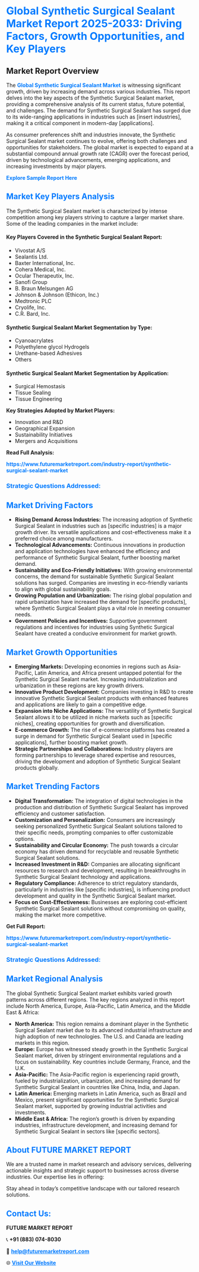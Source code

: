 <h1 style="color: #007BFF;">Global Synthetic Surgical Sealant Market Report 2025-2033: Driving Factors, Growth Opportunities, and Key Players</h1>

<section id="overview">
<h2>Market Report Overview</h2>
<p>The <a href="https://www.futuremarketreport.com/industry-report/synthetic-surgical-sealant-market" style="color: #007BFF; text-decoration: none;"><strong>Global Synthetic Surgical Sealant Market</strong></a> is witnessing significant growth, driven by increasing demand across various industries. This report delves into the key aspects of the Synthetic Surgical Sealant market, providing a comprehensive analysis of its current status, future potential, and challenges. The demand for Synthetic Surgical Sealant has surged due to its wide-ranging applications in industries such as [insert industries], making it a critical component in modern-day [applications].</p>
<p>As consumer preferences shift and industries innovate, the Synthetic Surgical Sealant market continues to evolve, offering both challenges and opportunities for stakeholders. The global market is expected to expand at a substantial compound annual growth rate (CAGR) over the forecast period, driven by technological advancements, emerging applications, and increasing investments by major players.</p>
</section>

<section id="overview">
<p><a href="https://www.futuremarketreport.com/request-sample/reportId=85077" style="color: #007BFF; text-decoration: none;"><strong>Explore Sample Report Here</strong></a></p>
</section>

<section id="key-players">
<h2 style="color: #007BFF;">Market Key Players Analysis</h2>
<p>The Synthetic Surgical Sealant market is characterized by intense competition among key players striving to capture a larger market share. Some of the leading companies in the market include:</p>
<h4>Key Players Covered in the Synthetic Surgical Sealant Report:</h4>
<ul><li>Vivostat A/S</li><li>Sealantis Ltd.</li><li>Baxter International, Inc.</li><li>Cohera Medical, Inc.</li><li>Ocular Therapeutix, Inc.</li><li>Sanofi Group</li><li>B. Braun Melsungen AG</li><li>Johnson &amp; Johnson (Ethicon, Inc.)</li><li>Medtronic PLC</li><li>Cryolife, Inc.</li><li>C.R. Bard, Inc.</li></ul>
<h4>Synthetic Surgical Sealant Market Segmentation by Type:</h4>
<ul><li>Cyanoacrylates</li><li>Polyethylene glycol Hydrogels</li><li>Urethane-based Adhesives</li><li>Others</li></ul>

<h4>Synthetic Surgical Sealant Market Segmentation by Application:</h4>
<ul><li>Surgical Hemostasis</li><li>Tissue Sealing</li><li>Tissue Engineering</li></ul>
<p><strong>Key Strategies Adopted by Market Players:</strong></p>
<ul>
<li>Innovation and R&D</li>
<li>Geographical Expansion</li>
<li>Sustainability Initiatives</li>
<li>Mergers and Acquisitions</li>
</ul>
</section>

<section>
<p><strong>Read Full Analysis: </strong></p><a href="https://www.futuremarketreport.com/industry-report/synthetic-surgical-sealant-market" style="color: #007BFF; text-decoration: none;"><strong>https://www.futuremarketreport.com/industry-report/synthetic-surgical-sealant-market</strong></a>
<h3 style="color: #007BFF;">Strategic Questions Addressed:</h3>
</section>

<section id="driving-factors">
<h2 style="color: #007BFF;">Market Driving Factors</h2>
<ul>
<li><strong>Rising Demand Across Industries:</strong> The increasing adoption of Synthetic Surgical Sealant in industries such as [specific industries] is a major growth driver. Its versatile applications and cost-effectiveness make it a preferred choice among manufacturers.</li>
<li><strong>Technological Advancements:</strong> Continuous innovations in production and application technologies have enhanced the efficiency and performance of Synthetic Surgical Sealant, further boosting market demand.</li>
<li><strong>Sustainability and Eco-Friendly Initiatives:</strong> With growing environmental concerns, the demand for sustainable Synthetic Surgical Sealant solutions has surged. Companies are investing in eco-friendly variants to align with global sustainability goals.</li>
<li><strong>Growing Population and Urbanization:</strong> The rising global population and rapid urbanization have increased the demand for [specific products], where Synthetic Surgical Sealant plays a vital role in meeting consumer needs.</li>
<li><strong>Government Policies and Incentives:</strong> Supportive government regulations and incentives for industries using Synthetic Surgical Sealant have created a conducive environment for market growth.</li>
</ul>
</section>

<section id="growth-opportunities">
<h2 style="color: #007BFF;">Market Growth Opportunities</h2>
<ul>
<li><strong>Emerging Markets:</strong> Developing economies in regions such as Asia-Pacific, Latin America, and Africa present untapped potential for the Synthetic Surgical Sealant market. Increasing industrialization and urbanization in these regions are key growth drivers.</li>
<li><strong>Innovative Product Development:</strong> Companies investing in R&D to create innovative Synthetic Surgical Sealant products with enhanced features and applications are likely to gain a competitive edge.</li>
<li><strong>Expansion into Niche Applications:</strong> The versatility of Synthetic Surgical Sealant allows it to be utilized in niche markets such as [specific niches], creating opportunities for growth and diversification.</li>
<li><strong>E-commerce Growth:</strong> The rise of e-commerce platforms has created a surge in demand for Synthetic Surgical Sealant used in [specific applications], further boosting market growth.</li>
<li><strong>Strategic Partnerships and Collaborations:</strong> Industry players are forming partnerships to leverage shared expertise and resources, driving the development and adoption of Synthetic Surgical Sealant products globally.</li>
</ul>
</section>

<section id="trending-factors">
<h2 style="color: #007BFF;">Market Trending Factors</h2>
<ul>
<li><strong>Digital Transformation:</strong> The integration of digital technologies in the production and distribution of Synthetic Surgical Sealant has improved efficiency and customer satisfaction.</li>
<li><strong>Customization and Personalization:</strong> Consumers are increasingly seeking personalized Synthetic Surgical Sealant solutions tailored to their specific needs, prompting companies to offer customizable options.</li>
<li><strong>Sustainability and Circular Economy:</strong> The push towards a circular economy has driven demand for recyclable and reusable Synthetic Surgical Sealant solutions.</li>
<li><strong>Increased Investment in R&D:</strong> Companies are allocating significant resources to research and development, resulting in breakthroughs in Synthetic Surgical Sealant technology and applications.</li>
<li><strong>Regulatory Compliance:</strong> Adherence to strict regulatory standards, particularly in industries like [specific industries], is influencing product development and quality in the Synthetic Surgical Sealant market.</li>
<li><strong>Focus on Cost-Effectiveness:</strong> Businesses are exploring cost-efficient Synthetic Surgical Sealant solutions without compromising on quality, making the market more competitive.</li>
</ul>
</section>

<section>
<p><strong>Get Full Report: </strong></p><a href="https://www.futuremarketreport.com/industry-report/synthetic-surgical-sealant-market" style="color: #007BFF; text-decoration: none;"><strong>https://www.futuremarketreport.com/industry-report/synthetic-surgical-sealant-market</strong></a>
<h3 style="color: #007BFF;">Strategic Questions Addressed:</h3>
</section>


<section id="regional-analysis">
<h2 style="color: #007BFF;">Market Regional Analysis</h2>
<p>The global Synthetic Surgical Sealant market exhibits varied growth patterns across different regions. The key regions analyzed in this report include North America, Europe, Asia-Pacific, Latin America, and the Middle East & Africa:</p>
<ul>
<li><strong>North America:</strong> This region remains a dominant player in the Synthetic Surgical Sealant market due to its advanced industrial infrastructure and high adoption of new technologies. The U.S. and Canada are leading markets in this region.</li>
<li><strong>Europe:</strong> Europe has witnessed steady growth in the Synthetic Surgical Sealant market, driven by stringent environmental regulations and a focus on sustainability. Key countries include Germany, France, and the U.K.</li>
<li><strong>Asia-Pacific:</strong> The Asia-Pacific region is experiencing rapid growth, fueled by industrialization, urbanization, and increasing demand for Synthetic Surgical Sealant in countries like China, India, and Japan.</li>
<li><strong>Latin America:</strong> Emerging markets in Latin America, such as Brazil and Mexico, present significant opportunities for the Synthetic Surgical Sealant market, supported by growing industrial activities and investments.</li>
<li><strong>Middle East & Africa:</strong> The region’s growth is driven by expanding industries, infrastructure development, and increasing demand for Synthetic Surgical Sealant in sectors like [specific sectors].</li>
</ul>
</section>

<footer>
<h2 style="color: #007BFF;">About FUTURE MARKET REPORT</h2>
<p>We are a trusted name in market research and advisory services, delivering actionable insights and strategic support to businesses across diverse industries. Our expertise lies in offering:</p>

<p>Stay ahead in today’s competitive landscape with our tailored research solutions.</p>

<h2 style="color: #007BFF;">Contact Us:</h2>
<p><strong>FUTURE MARKET REPORT</strong></p>
<p>📞 <strong>+91 (883) 074-8030</strong></p>
<p>📧 <strong><a href="mailto:help@futuremarketreport.com" style="color: #007BFF;">help@futuremarketreport.com</a></strong></p>
<p>🌐 <strong><a href="https://www.futuremarketreport.com/" style="color: #007BFF;">Visit Our Website</a></strong></p>
</footer>
